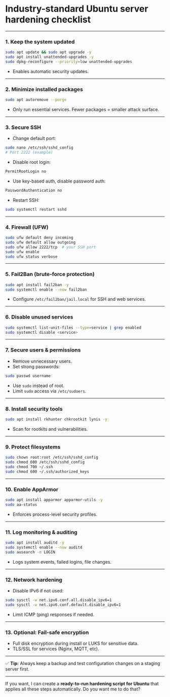 # Industry-standard Ubuntu server hardening checklist

---

### **1. Keep the system updated**

```bash
sudo apt update && sudo apt upgrade -y
sudo apt install unattended-upgrades -y
sudo dpkg-reconfigure --priority=low unattended-upgrades
```

* Enables automatic security updates.

---

### **2. Minimize installed packages**

```bash
sudo apt autoremove --purge
```

* Only run essential services. Fewer packages = smaller attack surface.

---

### **3. Secure SSH**

* Change default port:

```bash
sudo nano /etc/ssh/sshd_config
# Port 2222 (example)
```

* Disable root login:

```bash
PermitRootLogin no
```

* Use key-based auth, disable password auth:

```bash
PasswordAuthentication no
```

* Restart SSH:

```bash
sudo systemctl restart sshd
```

---

### **4. Firewall (UFW)**

```bash
sudo ufw default deny incoming
sudo ufw default allow outgoing
sudo ufw allow 2222/tcp  # your SSH port
sudo ufw enable
sudo ufw status verbose
```

---

### **5. Fail2Ban (brute-force protection)**

```bash
sudo apt install fail2ban -y
sudo systemctl enable --now fail2ban
```

* Configure `/etc/fail2ban/jail.local` for SSH and web services.

---

### **6. Disable unused services**

```bash
sudo systemctl list-unit-files --type=service | grep enabled
sudo systemctl disable <service>
```

---

### **7. Secure users & permissions**

* Remove unnecessary users.
* Set strong passwords:

```bash
sudo passwd username
```

* Use `sudo` instead of root.
* Limit `sudo` access via `/etc/sudoers`.

---

### **8. Install security tools**

```bash
sudo apt install rkhunter chkrootkit lynis -y
```

* Scan for rootkits and vulnerabilities.

---

### **9. Protect filesystems**

```bash
sudo chown root:root /etc/ssh/sshd_config
sudo chmod 600 /etc/ssh/sshd_config
sudo chmod 700 ~/.ssh
sudo chmod 600 ~/.ssh/authorized_keys
```

---

### **10. Enable AppArmor**

```bash
sudo apt install apparmor apparmor-utils -y
sudo aa-status
```

* Enforces process-level security profiles.

---

### **11. Log monitoring & auditing**

```bash
sudo apt install auditd -y
sudo systemctl enable --now auditd
sudo ausearch -m LOGIN
```

* Logs system events, failed logins, file changes.

---

### **12. Network hardening**

* Disable IPv6 if not used:

```bash
sudo sysctl -w net.ipv6.conf.all.disable_ipv6=1
sudo sysctl -w net.ipv6.conf.default.disable_ipv6=1
```

* Limit ICMP (ping) responses if needed.

---

### **13. Optional: Fail-safe encryption**

* Full disk encryption during install or LUKS for sensitive data.
* TLS/SSL for services (Nginx, MQTT, etc).

---

✅ **Tip:** Always keep a backup and test configuration changes on a staging server first.

---

If you want, I can create a **ready-to-run hardening script for Ubuntu** that applies all these steps automatically. Do you want me to do that?
